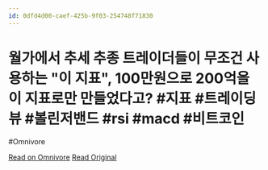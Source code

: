 ```yaml
---
id: 0dfd4d00-caef-425b-9f03-254748f71830
---
```


# 월가에서 추세 추종 트레이더들이 무조건 사용하는 "이 지표", 100만원으로 200억을 이 지표로만 만들었다고? #지표 #트레이딩뷰 #볼린저밴드 #rsi #macd #비트코인
#Omnivore

[Read on Omnivore](https://omnivore.app/me/https-youtube-com-watch-v-j-lw-jq-3-m-3-tss-1925ee1046d)
[Read Original](https://youtube.com/watch?v=jLwJQ3m3Tss)

